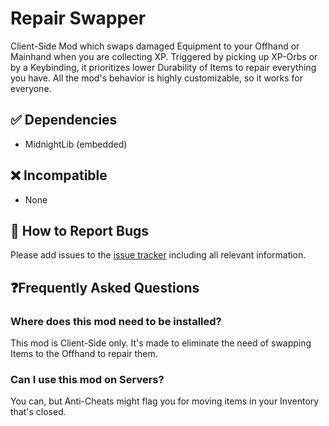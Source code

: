 # Repair Swapper
Client-Side Mod which swaps damaged Equipment to your Offhand or Mainhand when you are collecting XP.
Triggered by picking up XP-Orbs or by a Keybinding,
it prioritizes lower Durability of Items to repair everything you have.
All the mod's behavior is highly customizable, so it works for everyone.


## ✅ Dependencies
- MidnightLib (embedded)


## ❌ Incompatible
- None


## 🐛 How to Report Bugs
Please add issues to the [issue tracker](https://github.com/tobi1craft/repair-swapper/issues) including all relevant information.


## ❓Frequently Asked Questions

### Where does this mod need to be installed?
This mod is Client-Side only. It's made to eliminate the need of swapping Items to the Offhand to repair them.

### Can I use this mod on Servers?
You can, but Anti-Cheats might flag you for moving items in your Inventory that's closed.